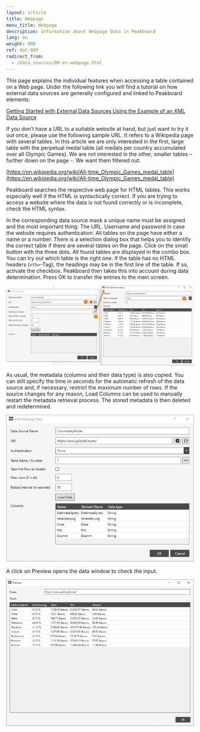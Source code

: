 ```yaml
---
layout: article
title: Webpage
menu_title: Webpage
description: Information about Webpage Data in Peakboard
lang: en
weight: 900
ref: dat-900
redirect_from:
  - /data_sources/09-en-webpage.html
---
```

This page explains the individual features when accessing a table contained on a Web page. Under the following link you will find a tutorial on how external data sources are generally configured and linked to Peakboard elements:

[Getting Started with External Data Sources Using the Example of an XML Data Source](/tutorials/03-en-xml-data.html)

If you don’t have a URL to a suitable website at hand, but just want to try it out once, please use the following sample URL. It refers to a Wikipedia page with several tables. In this article we are only interested in the first, large table with the perpetual medal table (all medals per country accumulated over all Olympic Games). We are not interested in the other, smaller tables – further down on the page -. We want them filtered out.

[https://en.wikipedia.org/wiki/All-time_Olympic_Games_medal_table](https://en.wikipedia.org/wiki/All-time_Olympic_Games_medal_table)

Peakboard searches the respective web page for HTML tables. This works especially well if the HTML is syntactically correct. If you are trying to access a website where the data is not found correctly or is incomplete, check the HTML syntax.

In the corresponding data source mask a unique name must be assigned and the most important thing: The URL. Username and password in case the website requires authentication. All tables on the page have either a name or a number. There is a selection dialog box that helps you to identify the correct table if there are several tables on the page. Click on the small button with the three dots. All found tables are displayed in the combo box. You can try out which table is the right one. If the table has no HTML headers (`<th>`-Tag), the headings may be in the first line of the table. If so, activate the checkbox. Peakboard then takes this into account during data determination. Press OK to transfer the entries to the main screen.

![Select Table From Webpage](/assets/images/data-sources/webpage/select-table-from-webpage.png)

As usual, the metadata (columns and their data type) is also copied. You can still specify the time in seconds for the automatic refresh of the data source and, if necessary, restrict the maximum number of rows. If the source changes for any reason, Load Columns can be used to manually restart the metadata retrieval process. The stored metadata is then deleted and redetermined.

![Webpage Add Data Dialog](/assets/images/data-sources/webpage/webpage-add-data-dialog.png)

A click on Preview opens the data window to check the input.

![Webpage Preview Data](/assets/images/data-sources/webpage/webpage-preview-data.png)
